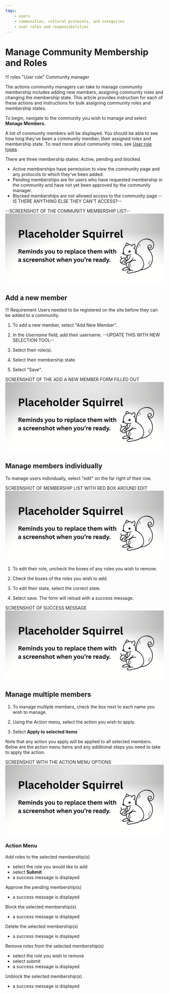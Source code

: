 ```yaml
---
tags: 
    - users
    - communities, cultural protocols, and categories
    - user roles and responsibilities
---
```


# Manage Community Membership and Roles

!!! roles "User role"
    Community manager

The actions community managers can take to manage community membership includes adding new members, assigning community roles and changing the membership state. This article provides instruction for each of these actions and instructions for bulk assigning community roles and membership states.

To begin, navigate to the community you wish to manage and select **Manage Members.**

A list of community members will be displayed. You should be able to see how long they've been a community member, their assigned roles and membership state. To read more about community roles, see [User role types](../users/user-role-types.md).

There are three membership states: Active, pending and blocked.

 - Active memberships have permission to view the community page and any protocols to which they've been added.
 - Pending memberships are for users who have requested membership in the community and have not yet been approved by the community manager.
 - Blocked memberships are not allowed access to the community page --IS THERE ANYTHING ELSE THEY CAN'T ACCESS?--

--SCREENSHOT OF THE COMMUNITY MEMBERSHIP LIST--
 ![Screenshot of the community membership list](../_embeds/placeholderscreenshot.png)

## Add a new member

!!! Requirement
    Users needed to be registered on the site before they can be added to a community.

    
1) To add a new member, select "Add New Member".

2) In the *Username* field, add their username. --UPDATE THIS WITH NEW SELECTION TOOL--

3) Select their role(s).

4) Select their membership state. 

5) Select "Save".

SCREENSHOT OF THE ADD A NEW MEMBER FORM FILLED OUT
![Screenshot of the add a new member form filled out](../_embeds/placeholderscreenshot.png)

## Manage members individually
To manage users individually, select "edit" on the far right of their row.

SCREENSHOT OF MEMBERSHIP LIST WITH RED BOX AROUND EDIT
![Screenshot of membership list with red box around edit](../_embeds/placeholderscreenshot.png)

1) To edit their role, uncheck the boxes of any roles you wish to remove. 

2) Check the boxes of the roles you wish to add. 

3) To edit their state, select the correct state. 

4) Select save. The form will reload with a success message.

SCREENSHOT OF SUCCESS MESSAGE
![Screenshot of success message](../_embeds/placeholderscreenshot.png)

## Manage multiple members

1) To manage multiple members, check the box next to each name you wish to manage. 

2) Using the Action menu, select the action you wish to apply. 

3) Select **Apply to selected items**

Note that any action you apply will be applied to all selected members. Below are the action menu items and any additional steps you need to take to apply the action.

SCREENSHOT WITH THE ACTION MENU OPTIONS
![Screenshot with the action menu options](../_embeds/placeholderscreenshot.png)

### Action Menu
Add roles to the selected membership(s)

- select the role you would like to add
- select **Submit**
- a success message is displayed

Approve the pending membership(s)

- a success message is displayed

Block the selected membership(s)
   
- a success message is displayed

Delete the selected membership(s)
   
- a success message is displayed

Remove roles from the selected membership(s)
    
- select the role you wish to remove 
- select submit
- a success message is displayed

Unblock the selected membership(s)
   
- a success message is displayed